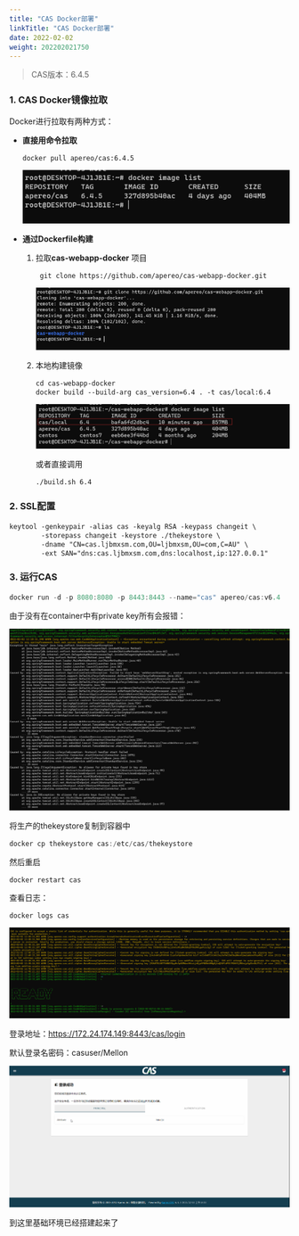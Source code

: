 ```yaml
---
title: "CAS Docker部署"
linkTitle: "CAS Docker部署"
date: 2022-02-02
weight: 202202021750
---
```


> CAS版本：6.4.5

### 1. CAS Docker镜像拉取

Docker进行拉取有两种方式：

- **直接用命令拉取**

  ```shell
  docker pull apereo/cas:6.4.5
  ```

  ![image-20220202175512114](https://raw.githubusercontent.com/mxsm/picture/main/other/sso/image-20220202175512114.png)

- **通过Dockerfile构建**

  1. 拉取**cas-webapp-docker** 项目

     ```shell
      git clone https://github.com/apereo/cas-webapp-docker.git
     ```

     ![image-20220202181238894](https://raw.githubusercontent.com/mxsm/picture/main/other/sso/image-20220202181238894.png)

  2. 本地构建镜像

     ```shell
     cd cas-webapp-docker
     docker build --build-arg cas_version=6.4 . -t cas/local:6.4
     ```

     ![image-20220202185138205](https://raw.githubusercontent.com/mxsm/picture/main/other/sso/image-20220202185138205.png)

     或者直接调用

     ```shell
     ./build.sh 6.4
     ```

### 2. SSL配置

```shell
keytool -genkeypair -alias cas -keyalg RSA -keypass changeit \
        -storepass changeit -keystore ./thekeystore \
        -dname "CN=cas.ljbmxsm.com,OU=ljbmxsm,OU=com,C=AU" \
        -ext SAN="dns:cas.ljbmxsm.com,dns:localhost,ip:127.0.0.1"
```

### 3. 运行CAS

```java
docker run -d -p 8080:8080 -p 8443:8443 --name="cas" apereo/cas:v6.4
```

由于没有在container中有private key所有会报错：

![image-20220202204335527](https://raw.githubusercontent.com/mxsm/picture/main/other/sso/image-20220202204335527.png)

将生产的thekeystore复制到容器中

```java
docker cp thekeystore cas:/etc/cas/thekeystore
```

然后重启

```shell
docker restart cas
```

查看日志：

```shell
docker logs cas
```

![image-20220202204904231](https://raw.githubusercontent.com/mxsm/picture/main/other/sso/image-20220202204904231.png)

登录地址：https://172.24.174.149:8443/cas/login

默认登录名密码：casuser/Mellon

![cas登录](https://raw.githubusercontent.com/mxsm/picture/main/other/sso/cas%E7%99%BB%E5%BD%95.gif)

到这里基础环境已经搭建起来了